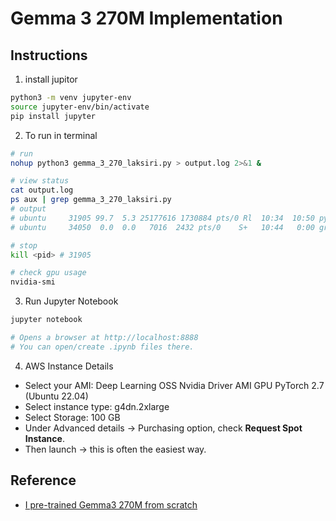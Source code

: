 # Gemma 3 270M Implementation

## Instructions
1. install jupitor
```bash
python3 -m venv jupyter-env
source jupyter-env/bin/activate
pip install jupyter

```
2. To run in terminal
```bash
# run
nohup python3 gemma_3_270_laksiri.py > output.log 2>&1 &

# view status
cat output.log
ps aux | grep gemma_3_270_laksiri.py
# output
# ubuntu     31905 99.7  5.3 25177616 1730884 pts/0 Rl  10:34  10:50 python3 gemma_3_270_laksiri.py
# ubuntu     34050  0.0  0.0   7016  2432 pts/0    S+   10:44   0:00 grep --color=auto gemma_3_270_laksiri.py

# stop
kill <pid> # 31905

# check gpu usage
nvidia-smi
```

3. Run Jupyter Notebook
```bash
jupyter notebook

# Opens a browser at http://localhost:8888
# You can open/create .ipynb files there.
```

4. AWS Instance Details

- Select your AMI: Deep Learning OSS Nvidia Driver AMI GPU PyTorch 2.7 (Ubuntu 22.04)
- Select instance type: g4dn.2xlarge
- Select Storage: 100 GB
- Under Advanced details → Purchasing option, check **Request Spot Instance**.
- Then launch → this is often the easiest way.

## Reference
- [I pre-trained Gemma3 270M from scratch](https://www.youtube.com/watch?v=bLDlwcl6hbA)

